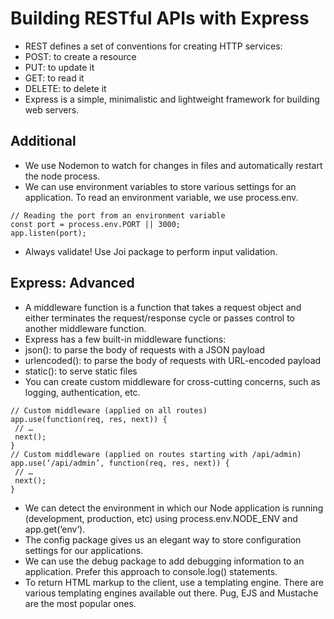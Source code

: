 # Building RESTful APIs with Express
- REST defines a set of conventions for creating HTTP services:
- POST: to create a resource
- PUT: to update it
- GET: to read it
- DELETE: to delete it
- Express is a simple, minimalistic and lightweight framework for building web
servers.

## Additional
 
- We use Nodemon to watch for changes in files and automatically restart the
node process.
- We can use environment variables to store various settings for an application. To
read an environment variable, we use process.env.
```
// Reading the port from an environment variable
const port = process.env.PORT || 3000;
app.listen(port);
```
- Always validate! Use Joi package to perform input validation. 

## Express: Advanced 

- A middleware function is a function that takes a request object and either
terminates the request/response cycle or passes control to another middleware
function.
- Express has a few built-in middleware functions:
- json(): to parse the body of requests with a JSON payload
- urlencoded(): to parse the body of requests with URL-encoded payload
- static(): to serve static files
- You can create custom middleware for cross-cutting concerns, such as logging,
authentication, etc. 
```
// Custom middleware (applied on all routes)
app.use(function(req, res, next)) {
 // …
 next();
}
// Custom middleware (applied on routes starting with /api/admin)
app.use(‘/api/admin’, function(req, res, next)) {
 // …
 next();
}
```
- We can detect the environment in which our Node application is running
(development, production, etc) using process.env.NODE_ENV and
app.get(‘env’). 
- The config package gives us an elegant way to store configuration settings for
our applications.
- We can use the debug package to add debugging information to an application.
Prefer this approach to console.log() statements.
- To return HTML markup to the client, use a templating engine. There are various
templating engines available out there. Pug, EJS and Mustache are the most
popular ones. 
